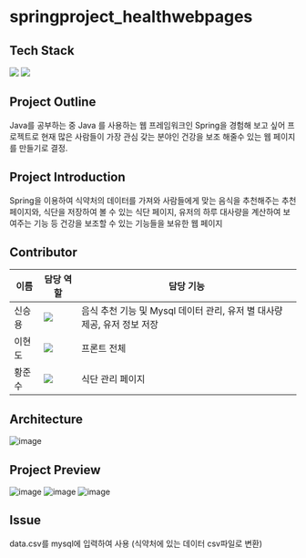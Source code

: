 # springproject_healthwebpages
## Tech Stack
<img src="https://img.shields.io/badge/springboot-6DB33F?style=for-the-badge&logo=springboot&logoColor=white"> <img src="https://img.shields.io/badge/mysql-4479A1?style=for-the-badge&logo=mysql&logoColor=white">
## Project Outline
Java를 공부하는 중 Java 를 사용하는 웹 프레임워크인 Spring을 경험해 보고 싶어 프로젝트로
현재 많은 사람들이 가장 관심 갖는 분야인 건강을 보조 해줄수 있는 웹 페이지를 만들기로 결정.
## Project Introduction
Spring을 이용하여 식약처의 데이터를 가져와 사람들에게 맞는 음식을 추천해주는 추천페이지와,
식단을 저장하여 볼 수 있는 식단 페이지, 유저의 하루 대사량을 계산하여 보여주는 기능 등
건강을 보조할 수 있는 기능들을 보유한 웹 페이지
## Contributor
| 이름   | 담당 역할                                   | 담당 기능                                                                                                                                         |
| ------ | ----------------------------------------------- | ---------------------------------------------------------------------------------------------------------------------------------------------------------- |
| 신승용 | <img src="https://img.shields.io/badge/-BE-red">   | 음식 추천 기능 및 Mysql 데이터 관리, 유저 별 대사량 제공, 유저 정보 저장 |
| 이현도 | <img src="https://img.shields.io/badge/-FE-blue"> |  프론트 전체                                                                                              |
| 황준수 | <img src="https://img.shields.io/badge/-BE-red">           | 식단 관리 페이지                                                                   |


## Architecture
![image](https://user-images.githubusercontent.com/58455389/224032080-9792891b-55c6-4f47-86fe-c28a827cb190.png)
## Project Preview
![image](https://user-images.githubusercontent.com/58455389/224032346-d4bc8ce0-6f43-4e62-8bf6-f4c2bd907865.png)
![image](https://user-images.githubusercontent.com/58455389/224032406-0118d3ba-5b34-4ab8-9fa2-f1b770aeee23.png)
![image](https://user-images.githubusercontent.com/58455389/224032640-b945bb87-b457-4821-a475-735e71ec72cf.png)

## Issue
data.csv를 mysql에 입력하여 사용 (식약처에 있는 데이터 csv파일로 변환)
